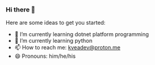 ### Hi there 👋

Here are some ideas to get you started:

- 🔭 I’m currently learning dotnet platform programming
- 🌱 I’m currently learning python
- 📫 How to reach me: kveadev@proton.me
- 😄 Pronouns: him/he/his


<!--

- 👯 I’m looking to collaborate on ...
- 🤔 I’m looking for help with ...
- 💬 Ask me about ...
 ⚡ Fun fact: 
-->
